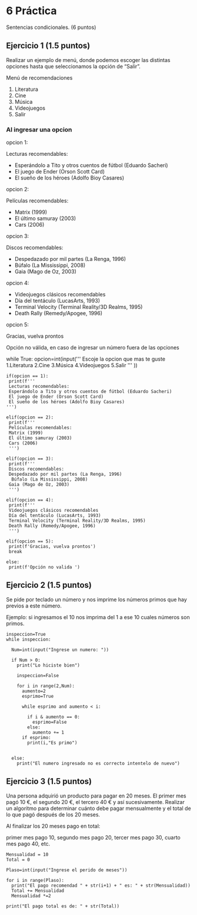 # 6 Práctica 
Sentencias condicionales. (6 puntos)

## Ejercicio 1 (1.5 puntos)
Realizar un ejemplo de menú, donde podemos escoger las distintas opciones
hasta que seleccionamos la opción de “Salir”.

Menú de recomendaciones
1. Literatura
2. Cine
3. Música
4. Videojuegos
5. Salir

### Al ingresar una opcion
opcion 1:

Lecturas recomendables:

* Esperándolo a Tito y otros cuentos de fútbol (Eduardo
Sacheri)
* El juego de Ender (Orson Scott Card)
* El sueño de los héroes (Adolfo Bioy Casares)

opcion 2:

Películas recomendables:

* Matrix (1999)
* El último samuray (2003)
* Cars (2006)

opcion  3:

Discos recomendables:

* Despedazado por mil partes (La Renga, 1996)
* Búfalo (La Mississippi, 2008)
* Gaia (Mago de Oz, 2003)

opcion 4:

* Videojuegos clásicos recomendables
* Día del tentáculo (LucasArts, 1993)
* Terminal Velocity (Terminal Reality/3D Realms, 1995)
* Death Rally (Remedy/Apogee, 1996)

opcion  5:

Gracias, vuelva prontos

Opción no válida, en caso de ingresar un número fuera de las opciones

  while True:
    opcion=int(input('''
    Escoje la opcion que mas te guste
    1.Literatura 
    2.Cine 
    3.Música 
    4.Videojuegos 
    5.Salir '''  )) 

    if(opcion == 1):
     print(f'''
     Lecturas recomendables:
     Esperándolo a Tito y otros cuentos de fútbol (Eduardo Sacheri)
     El juego de Ender (Orson Scott Card)
     El sueño de los héroes (Adolfo Bioy Casares)
    ''')

    elif(opcion == 2):
     print(f'''
     Películas recomendables:
     Matrix (1999)
     El último samuray (2003)
     Cars (2006)
     ''')

    elif(opcion == 3):
     print(f'''
     Discos recomendables:
     Despedazado por mil partes (La Renga, 1996)
      Búfalo (La Mississippi, 2008)
     Gaia (Mago de Oz, 2003)
     ''')

    elif(opcion == 4):
     print(f'''
     Videojuegos clásicos recomendables
     Día del tentáculo (LucasArts, 1993)
     Terminal Velocity (Terminal Reality/3D Realms, 1995)
     Death Rally (Remedy/Apogee, 1996)
     ''')

    elif(opcion == 5):
     print(f'Gracias, vuelva prontos')
     break

    else:
     print(f'Opción no valida ')
    

## Ejercicio 2 (1.5 puntos)
Se pide por teclado un número y nos imprime los números primos que hay previos a este número.

Ejemplo: si ingresamos el 10 nos imprima del 1 a ese 10 cuales números son primos.

    inspeccion=True 
    while inspeccion:

      Num=int(input("Ingrese un numero: "))

      if Num > 0:
        print("Lo hiciste bien")

        inspeccion=False

        for i in range(2,Num):
          aumento=2
          esprimo=True

          while esprimo and aumento < i:

            if i & aumento == 0:
              esprimo=False
            else: 
              aumento += 1
          if esprimo:
            print(i,"Es primo")


      else:
        print("El numero ingresado no es correcto intentelo de nuevo")



## Ejercicio 3 (1.5 puntos)
Una persona adquirió un producto para pagar en 20 meses. El primer mes pagó
10 €, el segundo 20 €, el tercero 40 € y así sucesivamente. Realizar un algoritmo
para determinar cuánto debe pagar mensualmente y el total de lo que pagó
después de los 20 meses.

Al finalizar los 20 meses pago en total:

primer mes pago 10, segundo mes pago 20, tercer mes pago 30, cuarto mes pago 40, etc.

    Mensualidad = 10
    Total = 0

    Plaso=int(input("Ingrese el perido de meses"))

    for i in range(Plaso):
      print("El pago recomendad " + str(i+1) + " es: " + str(Mensualidad))
      Total += Mensualidad
      Mensualidad *=2

    print("El pago total es de: " + str(Total))
